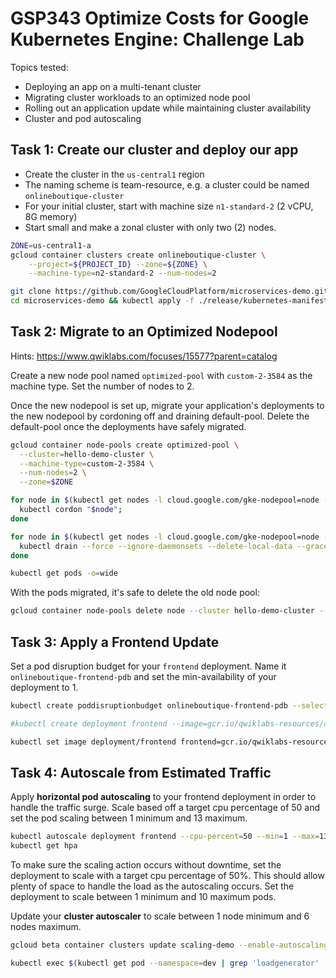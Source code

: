 # GSP343 Optimize Costs for Google Kubernetes Engine: Challenge Lab

Topics tested:

- Deploying an app on a multi-tenant cluster
- Migrating cluster workloads to an optimized node pool
- Rolling out an application update while maintaining cluster availability
- Cluster and pod autoscaling


## Task 1: Create our cluster and deploy our app

- Create the cluster in the `us-central1` region
- The naming scheme is team-resource, e.g. a cluster could be named `onlineboutique-cluster`
- For your initial cluster, start with machine size `n1-standard-2` (2 vCPU, 8G memory)
- Start small and make a zonal cluster with only two (2) nodes.


```bash
ZONE=us-central1-a
gcloud container clusters create onlineboutique-cluster \
    --project=${PROJECT_ID} --zone=${ZONE} \
    --machine-type=n2-standard-2 --num-nodes=2

git clone https://github.com/GoogleCloudPlatform/microservices-demo.git &&
cd microservices-demo && kubectl apply -f ./release/kubernetes-manifests.yaml --namespace dev

```

## Task 2: Migrate to an Optimized Nodepool

Hints: https://www.qwiklabs.com/focuses/15577?parent=catalog

Create a new node pool named `optimized-pool` with `custom-2-3584` as the machine type. Set the number of nodes to 2.

Once the new nodepool is set up, migrate your application's deployments to the new nodepool by cordoning off and draining default-pool. Delete the default-pool once the deployments have safely migrated.

```bash
gcloud container node-pools create optimized-pool \
  --cluster=hello-demo-cluster \
  --machine-type=custom-2-3584 \
  --num-nodes=2 \
  --zone=$ZONE

for node in $(kubectl get nodes -l cloud.google.com/gke-nodepool=node -o=name); do
  kubectl cordon "$node";
done

for node in $(kubectl get nodes -l cloud.google.com/gke-nodepool=node -o=name); do
  kubectl drain --force --ignore-daemonsets --delete-local-data --grace-period=10 "$node";
done

kubectl get pods -o=wide

```

With the pods migrated, it's safe to delete the old node pool:


```bash
gcloud container node-pools delete node --cluster hello-demo-cluster --zone $ZONE

```


## Task 3: Apply a Frontend Update

Set a pod disruption budget for your `frontend` deployment. Name it `onlineboutique-frontend-pdb` and set the min-availability of your deployment to 1.

```bash
kubectl create poddisruptionbudget onlineboutique-frontend-pdb --selector run=frontend --min-available 1

#kubectl create deployment frontend --image=gcr.io/qwiklabs-resources/onlineboutique-frontend:v2.1

kubectl set image deployment/frontend frontend=gcr.io/qwiklabs-resources/onlineboutique-frontend:v2.1

```

## Task 4: Autoscale from Estimated Traffic

Apply **horizontal pod autoscaling** to your frontend deployment in order to handle the traffic surge. Scale based off a target cpu percentage of 50 and set the pod scaling between 1 minimum and 13 maximum.


```bash
kubectl autoscale deployment frontend --cpu-percent=50 --min=1 --max=13
kubectl get hpa

```

To make sure the scaling action occurs without downtime, set the deployment to scale with a target cpu percentage of 50%. This should allow plenty of space to handle the load as the autoscaling occurs. Set the deployment to scale between 1 minimum and 10 maximum pods.

Update your **cluster autoscaler** to scale between 1 node minimum and 6 nodes maximum.

```bash
gcloud beta container clusters update scaling-demo --enable-autoscaling --min-nodes 1 --max-nodes 6

```


```bash
kubectl exec $(kubectl get pod --namespace=dev | grep 'loadgenerator' | cut -f1 -d ' ') -it --namespace=dev -- bash -c "export USERS=8000; sh ./loadgen.sh"

```
